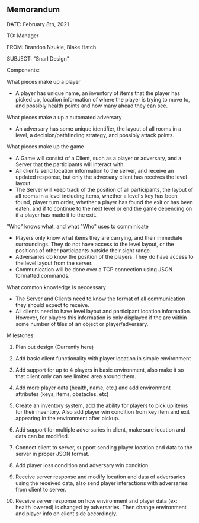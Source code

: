 Memorandum
-
DATE: February 8th, 2021

TO: Manager

FROM: Brandon Nzukie, Blake Hatch

SUBJECT: "Snarl Design"


Components:

What pieces make up a player
* A player has unique name, an inventory of items that the player has picked up, location information of where the player is trying to move to, and possibly health points and how many ahead they can see. 

What pieces make a up a automated adversary
* An adversary has some unique identifier, the layout of all rooms in a level, a decision/pathfinding strategy, and possibly attack points.

What pieces make up the game
* A Game will consist of a Client, such as a player or adversary, and a Server that the participants will interact with. 
* All clients send location information to the server, and receive an updated response, but only the adversary client has receives the level layout.
* The Server will keep track of the position of all participants, the layout of all rooms in a level including items, whether a level's key has been found, player turn order, whether a player has found the exit or has been eaten, and if to continue to the next level or end the game depending on if a player has made it to the exit.

"Who" knows what, and what "Who" uses to comminicate
* Players only know what items they are carrying, and their immediate surroundings. They do not have access to the level layout, or the positions of other participants outside their sight range.
* Adversaries do know the position of the players. They do have access to the level layout from the server.
* Communication will be done over a TCP connection using JSON formatted commands.

What common knowledge is neccessary
* The Server and Clients need to know the format of all communication they should expect to receive.
* All clients need to have level layout and participant location information. However, for players this information is only displayed if the are within some number of tiles of an object or player/adversary.

Milestones:

1. Plan out design (Currently here)

2. Add basic client functionality with player location in simple environment

3. Add support for up to 4 players in basic environment, also make it so that client only can see limited area 
around them.

4. Add more player data (health, name, etc.) and add environment attributes (keys, items, obstacles, etc)

5. Create an inventory system, add the ability for players to pick up items for their inventory. Also add player win 
condition from key item and exit appearing in the environment after pickup.

6. Add support for multiple adversaries in client, make sure location and data can be modified.

7. Connect client to server, support sending player location and data to the server in proper JSON format.

8. Add player loss condition and adversary win condition.

9. Receive server response and modify location and data of adversaries using the received data, 
    also send player interactions with adversaries from client to server.

10. Receive server response on how environment and player data (ex: health lowered) is changed by adversaries.
Then change environment and player info on client side accordingly.
